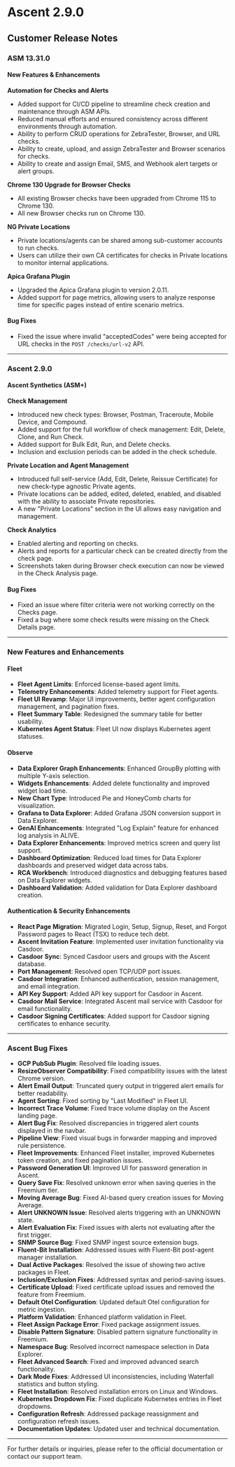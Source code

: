 # Ascent 2.9.0

## **Customer Release Notes**

### **ASM 13.31.0**

#### **New Features & Enhancements**

**Automation for Checks and Alerts**

* Added support for CI/CD pipeline to streamline check creation and maintenance through ASM APIs.
* Reduced manual efforts and ensured consistency across different environments through automation.
* Ability to perform CRUD operations for ZebraTester, Browser, and URL checks.
* Ability to create, upload, and assign ZebraTester and Browser scenarios for checks.
* Ability to create and assign Email, SMS, and Webhook alert targets or alert groups.

**Chrome 130 Upgrade for Browser Checks**

* All existing Browser checks have been upgraded from Chrome 115 to Chrome 130.
* All new Browser checks run on Chrome 130.

**NG Private Locations**

* Private locations/agents can be shared among sub-customer accounts to run checks.
* Users can utilize their own CA certificates for checks in Private locations to monitor internal applications.

**Apica Grafana Plugin**

* Upgraded the Apica Grafana plugin to version 2.0.11.
* Added support for page metrics, allowing users to analyze response time for specific pages instead of entire scenario metrics.

#### **Bug Fixes**

* Fixed the issue where invalid "acceptedCodes" were being accepted for URL checks in the `POST /checks/url-v2` API.

***

### **Ascent 2.9.0**

#### **Ascent Synthetics (ASM+)**

**Check Management**

* Introduced new check types: Browser, Postman, Traceroute, Mobile Device, and Compound.
* Added support for the full workflow of check management: Edit, Delete, Clone, and Run Check.
* Added support for Bulk Edit, Run, and Delete checks.
* Inclusion and exclusion periods can be added in the check schedule.

**Private Location and Agent Management**

* Introduced full self-service (Add, Edit, Delete, Reissue Certificate) for new check-type agnostic Private agents.
* Private locations can be added, edited, deleted, enabled, and disabled with the ability to associate Private repositories.
* A new "Private Locations" section in the UI allows easy navigation and management.

**Check Analytics**

* Enabled alerting and reporting on checks.
* Alerts and reports for a particular check can be created directly from the check page.
* Screenshots taken during Browser check execution can now be viewed in the Check Analysis page.

#### **Bug Fixes**

* Fixed an issue where filter criteria were not working correctly on the Checks page.
* Fixed a bug where some check results were missing on the Check Details page.

***

### **New Features and Enhancements**

#### **Fleet**

* **Fleet Agent Limits**: Enforced license-based agent limits.
* **Telemetry Enhancements**: Added telemetry support for Fleet agents.
* **Fleet UI Revamp**: Major UI improvements, better agent configuration management, and pagination fixes.
* **Fleet Summary Table**: Redesigned the summary table for better usability.
* **Kubernetes Agent Status**: Fleet UI now displays Kubernetes agent statuses.

#### **Observe**

* **Data Explorer Graph Enhancements**: Enhanced GroupBy plotting with multiple Y-axis selection.
* **Widgets Enhancements**: Added delete functionality and improved widget load time.
* **New Chart Type**: Introduced Pie and HoneyComb charts for visualization.
* **Grafana to Data Explorer**: Added Grafana JSON conversion support in Data Explorer.
* **GenAI Enhancements**: Integrated "Log Explain" feature for enhanced log analysis in ALIVE.
* **Data Explorer Enhancements**: Improved metrics screen and query list support.
* **Dashboard Optimization**: Reduced load times for Data Explorer dashboards and preserved widget data across tabs.
* **RCA Workbench**: Introduced diagnostics and debugging features based on Data Explorer widgets.
* **Dashboard Validation**: Added validation for Data Explorer dashboard creation.

#### **Authentication & Security Enhancements**

* **React Page Migration**: Migrated Login, Setup, Signup, Reset, and Forgot Password pages to React (TSX) to reduce tech debt.
* **Ascent Invitation Feature**: Implemented user invitation functionality via Casdoor.
* **Casdoor Sync**: Synced Casdoor users and groups with the Ascent database.
* **Port Management**: Resolved open TCP/UDP port issues.
* **Casdoor Integration**: Enhanced authentication, session management, and email integration.
* **API Key Support**: Added API key support for Casdoor in Ascent.
* **Casdoor Mail Service**: Integrated Ascent mail service with Casdoor for email functionality.
* **Casdoor Signing Certificates**: Added support for Casdoor signing certificates to enhance security.

***

### **Ascent Bug Fixes**

* **GCP PubSub Plugin**: Resolved file loading issues.
* **ResizeObserver Compatibility**: Fixed compatibility issues with the latest Chrome version.
* **Alert Email Output**: Truncated query output in triggered alert emails for better readability.
* **Agent Sorting**: Fixed sorting by "Last Modified" in Fleet UI.
* **Incorrect Trace Volume**: Fixed trace volume display on the Ascent landing page.
* **Alert Bug Fix**: Resolved discrepancies in triggered alert counts displayed in the navbar.
* **Pipeline View**: Fixed visual bugs in forwarder mapping and improved rule persistence.
* **Fleet Improvements**: Enhanced Fleet installer, improved Kubernetes token creation, and fixed pagination issues.
* **Password Generation UI**: Improved UI for password generation in Ascent.
* **Query Save Fix**: Resolved unknown error when saving queries in the Freemium tier.
* **Moving Average Bug**: Fixed AI-based query creation issues for Moving Average.
* **Alert UNKNOWN Issue**: Resolved alerts triggering with an UNKNOWN state.
* **Alert Evaluation Fix**: Fixed issues with alerts not evaluating after the first trigger.
* **SNMP Source Bug**: Fixed SNMP ingest source extension bugs.
* **Fluent-Bit Installation**: Addressed issues with Fluent-Bit post-agent manager installation.
* **Dual Active Packages**: Resolved the issue of showing two active packages in Fleet.
* **Inclusion/Exclusion Fixes**: Addressed syntax and period-saving issues.
* **Certificate Upload**: Fixed certificate upload issues and removed the feature from Freemium.
* **Default Otel Configuration**: Updated default Otel configuration for metric ingestion.
* **Platform Validation**: Enhanced platform validation in Fleet.
* **Fleet Assign Package Error**: Fixed package assignment issues.
* **Disable Pattern Signature**: Disabled pattern signature functionality in Freemium.
* **Namespace Bug**: Resolved incorrect namespace selection in Data Explorer.
* **Fleet Advanced Search**: Fixed and improved advanced search functionality.
* **Dark Mode Fixes**: Addressed UI inconsistencies, including Waterfall statistics and button styling.
* **Fleet Installation**: Resolved installation errors on Linux and Windows.
* **Kubernetes Dropdown Fix**: Fixed duplicate Kubernetes entries in Fleet dropdowns.
* **Configuration Refresh**: Addressed package reassignment and configuration refresh issues.
* **Documentation Updates**: Updated user and technical documentation.

***

For further details or inquiries, please refer to the official documentation or contact our support team.
